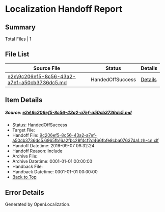 # <a name='report-top'></a> Localization Handoff Report

## Summary
 Total Files | 1

## File List
 Source File | Status | Details 
 ----------- | ------ | ------- 
 [e2e\9c206ef5-8c56-43a2-a7ef-a50cb3736dc5.md](https://github.com/OpenLocalizationTestOrg/ol-test0/blob/664cced58ae392fa30b101dc3dbfdba45053d9a3/e2e/9c206ef5-8c56-43a2-a7ef-a50cb3736dc5.md) | HandedOffSuccess | [Details](#15539c847ef8a33bac407bac9b002ffe0f1f827e1)

## Item Details
##### <a name='15539c847ef8a33bac407bac9b002ffe0f1f827e1'></a> Source: [e2e\9c206ef5-8c56-43a2-a7ef-a50cb3736dc5.md](https://github.com/OpenLocalizationTestOrg/ol-test0/blob/664cced58ae392fa30b101dc3dbfdba45053d9a3/e2e/9c206ef5-8c56-43a2-a7ef-a50cb3736dc5.md)
* Status: HandedOffSuccess
* Target File: 
* Handoff File: [9c206ef5-8c56-43a2-a7ef-a50cb3736dc5.6965fb16a2fbc28f4cf2d466fbfe8cba07637da1.zh-cn.xlf](https://github.com/OpenLocalizationTestOrg/ol-test0-handoff/blob/ec06c9ef359abe1a2fc86e3b063858f0e0164db6/ol-handoff/OpenLocalizationTestOrg/ol-test0-zhcn/yuwzho/ht/9c206ef5-8c56-43a2-a7ef-a50cb3736dc5.6965fb16a2fbc28f4cf2d466fbfe8cba07637da1.zh-cn.xlf)
* Handoff Datetime: 2016-09-07 09:32:24
* Handoff Reason: Include
* Archive File: 
* Archive Datetime: 0001-01-01 00:00:00
* Handback File: 
* Handback Datetime: 0001-01-01 00:00:00
* [Back to Top](#report-top)


## Error Details

Generated by OpenLocalization.
